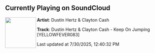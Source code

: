 ## Currently Playing on SoundCloud

[<img align="left" width="100" src="https://i1.sndcdn.com/artworks-4w6SWDLl60oGu2pw-XlkuGw-t500x500.jpg">](https://soundcloud.com/deejaypatb/dustin-hertz-clayton-cash-keep-on-jumping-yellowfever083)

**Artist**: Dustin Hertz & Clayton Cash 

**Track**: Dustin Hertz & Clayton Cash - Keep On Jumping [YELLOWFEVER083]

Last updated at 7/30/2025, 12:40:32 PM
